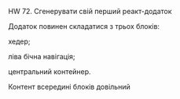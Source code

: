 HW 72. Сгенерувати свій перший реакт-додаток

Додаток повинен складатися з трьох блоків:

хедер;

ліва бічна навігація;

центральний контейнер.

Контент всередині блоків довільний